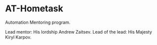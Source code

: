 # AT-Hometask

Automation Mentoring program.

Lead mentor: His lordship Andrew Zaitsev.
Lead of the lead: His Majesty Kiryl Karpov.

